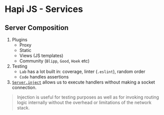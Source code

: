 # Hapi JS - Services

## Server Composition 

1. Plugins
    - Proxy
    - Static
    - Views (JS templates)
    - Community (`Blipp`, `Good`, `Hoek` etc)
2. Testing
    - `Lab` has a lot built in: coverage, linter (`.eslint`), random order
    - `Code` handles assertions
3. [`Server.inject`](http://hapijs.com/api#serverinjectoptions-callback) allows us to execute handlers without making a socket connection. 
        
> Injection is useful for testing purposes as well as for invoking routing logic internally without the overhead or limitations of the network stack.
